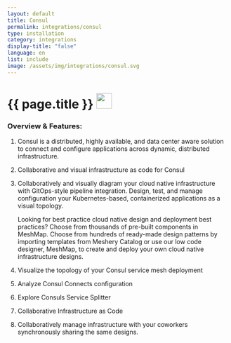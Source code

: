 ```yaml
---
layout: default
title: Consul
permalink: integrations/consul
type: installation
category: integrations
display-title: "false"
language: en
list: include
image: /assets/img/integrations/consul.svg
---
```


<h1>{{ page.title }} <img src="{{ page.image }}" style="width: 35px; height: 35px;" /></h1>


<!-- This needs replaced with the Category property, not the sub-category.
 #### Category: consul -->

### Overview & Features:
1. Consul is a distributed, highly available, and data center aware solution to connect and configure applications across dynamic, distributed infrastructure.

2. Collaborative and visual infrastructure as code for Consul

4. 
    Collaboratively and visually diagram your cloud native infrastructure with GitOps-style pipeline integration. Design, test, and manage configuration your Kubernetes-based, containerized applications as a visual topology.



    Looking for best practice cloud native design and deployment best practices? Choose from thousands of pre-built components in MeshMap. Choose from hundreds of ready-made design patterns by importing templates from Meshery Catalog or use our low code designer, MeshMap, to create and deploy your own cloud native infrastructure designs.



5. Visualize the topology of your Consul service mesh deployment

6. Analyze Consul Connects configuration

7. Explore Consuls Service Splitter

8. Collaborative Infrastructure as Code

9. Collaboratively manage infrastructure with your coworkers synchronously sharing the same designs.


